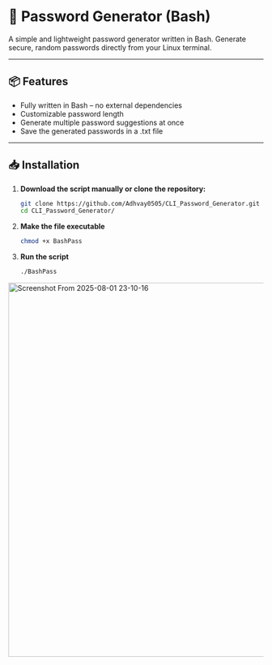 # 🔐 Password Generator (Bash)

A simple and lightweight password generator written in Bash. Generate secure, random passwords directly from your Linux terminal.

---

## 📦 Features

-  Fully written in Bash – no external dependencies
-  Customizable password length
-  Generate multiple password suggestions at once
-  Save the generated passwords in a .txt file

---

## 📥 Installation

1. **Download the script manually or clone the repository:**
   ```bash
   git clone https://github.com/Adhvay0505/CLI_Password_Generator.git
   cd CLI_Password_Generator/
2. **Make the file executable**
   ```bash
   chmod +x BashPass
3. **Run the script**
   ```bash
   ./BashPass


<img width="1299" height="739" alt="Screenshot From 2025-08-01 23-10-16" src="https://github.com/user-attachments/assets/e3bf9f1a-b7fe-4fd4-8b53-9784840c8062" />
